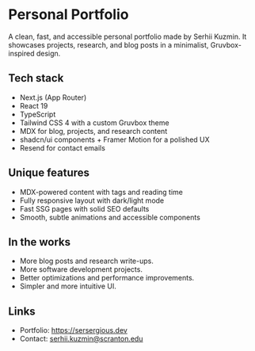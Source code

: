 # Personal Portfolio

A clean, fast, and accessible personal portfolio made by Serhii Kuzmin. It showcases projects, research, and blog posts in a minimalist, Gruvbox-inspired design.

## Tech stack

- Next.js (App Router)
- React 19
- TypeScript
- Tailwind CSS 4 with a custom Gruvbox theme
- MDX for blog, projects, and research content
- shadcn/ui components + Framer Motion for a polished UX
- Resend for contact emails

## Unique features

- MDX-powered content with tags and reading time
- Fully responsive layout with dark/light mode
- Fast SSG pages with solid SEO defaults
- Smooth, subtle animations and accessible components

## In the works

- More blog posts and research write-ups.
- More software development projects.
- Better optimizations and performance improvements.
- Simpler and more intuitive UI.

## Links

- Portfolio: https://sersergious.dev
- Contact: serhii.kuzmin@scranton.edu
